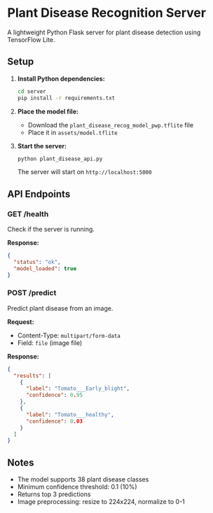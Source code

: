 # Plant Disease Recognition Server

A lightweight Python Flask server for plant disease detection using TensorFlow Lite.

## Setup

1. **Install Python dependencies:**
   ```bash
   cd server
   pip install -r requirements.txt
   ```

2. **Place the model file:**
   - Download the `plant_disease_recog_model_pwp.tflite` file
   - Place it in `assets/model.tflite`

3. **Start the server:**
   ```bash
   python plant_disease_api.py
   ```

   The server will start on `http://localhost:5000`

## API Endpoints

### GET /health
Check if the server is running.

**Response:**
```json
{
  "status": "ok",
  "model_loaded": true
}
```

### POST /predict
Predict plant disease from an image.

**Request:**
- Content-Type: `multipart/form-data`
- Field: `file` (image file)

**Response:**
```json
{
  "results": [
    {
      "label": "Tomato___Early_blight",
      "confidence": 0.95
    },
    {
      "label": "Tomato___healthy",
      "confidence": 0.03
    }
  ]
}
```

## Notes

- The model supports 38 plant disease classes
- Minimum confidence threshold: 0.1 (10%)
- Returns top 3 predictions
- Image preprocessing: resize to 224x224, normalize to 0-1

